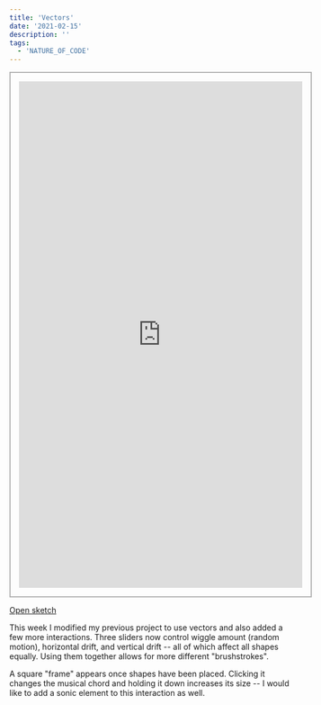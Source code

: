 ```yaml
---
title: 'Vectors'
date: '2021-02-15'
description: ''
tags:
  - 'NATURE_OF_CODE'
---
```


<iframe style="padding: 15px; border: 2px solid rgba(0,0,0,0.3)" width="100%" height="900" src="https://editor.p5js.org/ejarzo/embed/EbW92u-za"></iframe>

[Open sketch](https://editor.p5js.org/ejarzo/sketches/EbW92u-za)

This week I modified my previous project to use vectors and also added a few more interactions. Three sliders now control wiggle amount (random motion), horizontal drift, and vertical drift -- all of which affect all shapes equally. Using them together allows for more different "brushstrokes".

A square "frame" appears once shapes have been placed. Clicking it changes the musical chord and holding it down increases its size -- I would like to add a sonic element to this interaction as well.
